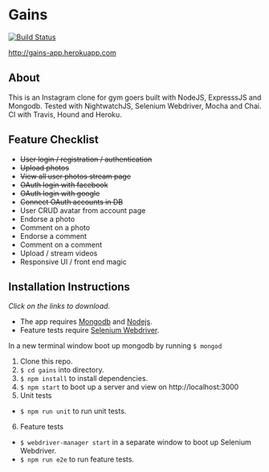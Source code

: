 Gains
=====

[![Build Status](https://travis-ci.org/JonnyPickard/gains.svg?branch=master)](https://travis-ci.org/JonnyPickard/gains)

http://gains-app.herokuapp.com


About
-----

This is an Instagram clone for gym goers built with NodeJS, ExpresssJS and Mongodb. Tested with NightwatchJS, Selenium Webdriver, Mocha and Chai. CI with Travis, Hound and Heroku.

Feature Checklist
--------------

- <s>User login / registration / authentication</s>
- <s>Upload photos</s>
- <s>View all user photos stream page</s>
- <s>OAuth login with facebook</s>
- <s>OAuth login with google</s>
- <s>Connect OAuth accounts in DB</s>
- User CRUD avatar from account page
- Endorse a photo
- Comment on a photo
- Endorse a comment
- Comment on a comment
- Upload / stream videos
- Responsive UI / front end magic

Installation Instructions
-------------------------

*Click on the links to download.*

- The app requires [Mongodb](https://www.mongodb.com/download-center?jmp=nav#community) and [Nodejs](https://nodejs.org/en/download/).
- Feature tests require [Selenium Webdriver](https://www.npmjs.com/package/webdriver-manager).

In a new terminal window boot up mongodb by running ``$ mongod``

1. Clone this repo.
2. ``$ cd gains`` into directory.
3. ``$ npm install`` to install dependencies.
4. ``$ npm start`` to boot up a server and view on http://localhost:3000
5. Unit tests
  - ``$ npm run unit`` to run unit tests.
6. Feature tests
  - ``$ webdriver-manager start`` in a separate window to boot up Selenium Webdriver.
  - ``$ npm run e2e`` to run feature tests.

